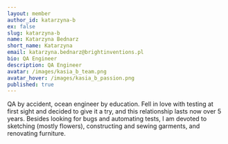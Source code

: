 ```yaml
---
layout: member
author_id: katarzyna-b
ex: false
slug: katarzyna-b
name: Katarzyna Bednarz
short_name: Katarzyna
email: katarzyna.bednarz@brightinventions.pl
bio: QA Engineer
description: QA Engineer
avatar: /images/kasia_b_team.png
avatar_hover: /images/kasia_b_passion.png
published: true
---
```

QA by accident, ocean engineer by education. Fell in love with testing at first sight and decided to give it a try, and this relationship lasts now over 5 years. Besides looking for bugs and automating tests, I am devoted to sketching (mostly flowers), constructing and sewing garments, and renovating furniture.